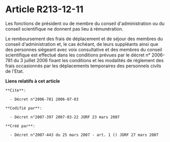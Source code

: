 # Article R213-12-11

Les fonctions de président ou de membre du conseil d'administration ou du conseil scientifique ne donnent pas lieu à
rémunération.

Le remboursement des frais de déplacement et de séjour des membres du conseil d'administration et, le cas échéant, de leurs
suppléants ainsi que des personnes siégeant avec voix consultative et des membres du conseil scientifique est effectué dans
les conditions prévues par le décret n° 2006-781 du 3 juillet 2006 fixant les conditions et les modalités de règlement des
frais occasionnés par les déplacements temporaires des personnels civils de l'Etat.

**Liens relatifs à cet article**

	**Cite**:

	  - Décret n°2006-781 2006-07-03

	**Codifié par**:

	  - Décret n°2007-397 2007-03-22 JORF 23 mars 2007

	**Créé par**:

	  - Décret n°2007-443 du 25 mars 2007 - art. 1 () JORF 27 mars 2007
